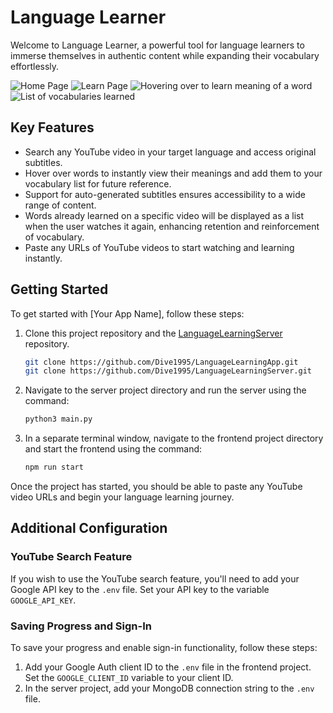 # Language Learner

Welcome to Language Learner, a powerful tool for language learners to immerse themselves in authentic content while expanding their vocabulary effortlessly.

![Home Page](https://i.ibb.co/tPRQhtC/language-learner-homepage.png)
![Learn Page](https://i.ibb.co/HnyXw9k/language-learner-learnpage.png)
![Hovering over to learn meaning of a word](https://i.ibb.co/mGtCtQY/language-learner-learnpage-wordmeaning.png)
![List of vocabularies learned](https://i.ibb.co/dBgZ5ND/language-learner-learnpage-vocabularylist.png)

## Key Features
- Search any YouTube video in your target language and access original subtitles.
- Hover over words to instantly view their meanings and add them to your vocabulary list for future reference.
- Support for auto-generated subtitles ensures accessibility to a wide range of content.
- Words already learned on a specific video will be displayed as a list when the user watches it again, enhancing retention and reinforcement of vocabulary.
- Paste any URLs of YouTube videos to start watching and learning instantly.


## Getting Started
To get started with [Your App Name], follow these steps:

1. Clone this project repository and the [LanguageLearningServer](https://github.com/Dive1995/LanguageLearningServer.git) repository.
    ```bash
    git clone https://github.com/Dive1995/LanguageLearningApp.git
    git clone https://github.com/Dive1995/LanguageLearningServer.git
    ```
2. Navigate to the server project directory and run the server using the command:
    ```bash
    python3 main.py
    ```
3. In a separate terminal window, navigate to the frontend project directory and start the frontend using the command:
    ```bash
    npm run start
    ```
Once the project has started, you should be able to paste any YouTube video URLs and begin your language learning journey.


## Additional Configuration

### YouTube Search Feature
If you wish to use the YouTube search feature, you'll need to add your Google API key to the `.env` file. Set your API key to the variable `GOOGLE_API_KEY`.

### Saving Progress and Sign-In
To save your progress and enable sign-in functionality, follow these steps:

1. Add your Google Auth client ID to the `.env` file in the frontend project. Set the `GOOGLE_CLIENT_ID` variable to your client ID.
2. In the server project, add your MongoDB connection string to the `.env` file.
